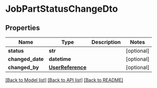 # JobPartStatusChangeDto

## Properties
Name | Type | Description | Notes
------------ | ------------- | ------------- | -------------
**status** | **str** |  | [optional] 
**changed_date** | **datetime** |  | [optional] 
**changed_by** | [**UserReference**](UserReference.md) |  | [optional] 

[[Back to Model list]](../README.md#documentation-for-models) [[Back to API list]](../README.md#documentation-for-api-endpoints) [[Back to README]](../README.md)

